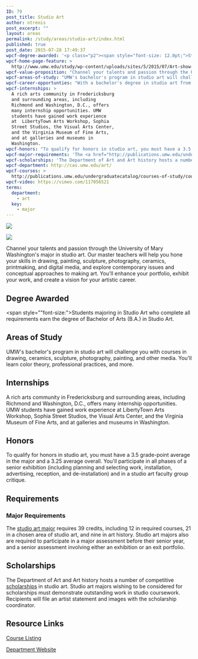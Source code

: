 ```yaml
---
ID: 79
post_title: Studio Art
author: ntrenis
post_excerpt: ""
layout: areas
permalink: /study/areas/studio-art/index.html
published: true
post_date: 2015-07-28 17:49:37
wpcf-degree-awarded: '<p class="p2"><span style="font-size: 12.0pt;">Students majoring in Studio Art who complete all requirements earn the degree of Bachelor of Arts (B.A.) in Studio Art.</span></p>'
wpcf-home-page-feature: >
  http://www.umw.edu/study/wp-content/uploads/sites/5/2015/07/Art-show-5e.jpg
wpcf-value-proposition: "Channel your talents and passion through the University of Mary Washington's major in studio art. Our master teachers will help you hone your skills in drawing, painting, sculpture, photography, ceramics, printmaking, and digital media, and explore contemporary issues and conceptual approaches to making art. You'll enhance your portfolio, exhibit your work, and create a vision for your artistic career."
wpcf-areas-of-study: "UMW's bachelor's program in studio art will challenge you with courses in drawing, ceramics, sculpture, photography, painting, and other media. You'll learn color theory, professional practices, and more."
wpcf-career-opportunties: "With a bachelor's degree in studio art from UMW, you'll be prepared for such careers as graphic artist, illustrator, photographer, cartoonist, sketch artist, animator, designer, gallery owner, visual merchandiser, or art appraiser, among other possibilities."
wpcf-internships: >
  A rich arts community in Fredericksburg
  and surrounding areas, including
  Richmond and Washington, D.C., offers
  many internship opportunities. UMW
  students have gained work experience
  at  LibertyTown Arts Workshop, Sophia
  Street Studios, the Visual Arts Center,
  and the Virginia Museum of Fine Arts,
  and at galleries and museums in
  Washington.
wpcf-honors: "To qualify for honors in studio art, you must have a 3.5 grade-point average in the major and a 3.25 average overall. You'll participate in all phases of a senior exhibition (including  planning and selecting work, installation, advertising, reception, and de-installation) and in a studio art faculty group critique."
wpcf-major-requirements: 'The <a href="http://publications.umw.edu/undergraduatecatalog/courses-of-study/majors/arts/">studio art major</a> requires 39 credits, including 12 in required courses, 21 in a chosen area of studio art, and nine in art history. Studio art majors also are required to participate in a major assessment before their senior year, and a senior assessment involving either an exhibition or an exit portfolio.'
wpcf-scholarships: 'The Department of Art and Art history hosts a number of competitive <a href="http://cas.umw.edu/art/scholarship-descriptions/">scholarships</a> in studio art. Studio art majors wishing to be considered for scholarships must demonstrate outstanding work in studio coursework. Recipients will file an artist statement and images with the scholarship coordinator.'
wpcf-department: http://cas.umw.edu/art/
wpcf-courses: >
  http://publications.umw.edu/undergraduatecatalog/courses-of-study/course-descriptions/arts/
wpcf-video: https://vimeo.com/117056521
terms:
  department:
    - art
  key:
    - major
---
```


<!-- Types Custom Fields: -->
[![](http://www.umw.edu/study/wp-content/uploads/sites/5/2015/07/Art-show-5e.jpg)](http://www.umw.edu/study/wp-content/uploads/sites/5/2015/07/Art-show-5e.jpg)
<!-- End home-page-feature -->

<!-- video -->
[![](https://i.vimeocdn.com/video/503624386_960.jpg)](https://vimeo.com/117056521)
<!-- End video -->

<!-- value-proposition -->
Channel your talents and passion through the University of Mary Washington\'s major in studio art. Our master teachers will help you hone your skills in drawing, painting, sculpture, photography, ceramics, printmaking, and digital media, and explore contemporary issues and conceptual approaches to making art. You\'ll enhance your portfolio, exhibit your work, and create a vision for your artistic career.
<!-- End value-proposition -->

<!-- degree-awarded -->
## Degree Awarded
<span style=""font-size:">Students majoring in Studio Art who complete all requirements earn the degree of Bachelor of Arts (B.A.) in Studio Art.</span>
<!-- End degree-awarded -->
<!-- areas-of-study -->
## Areas of Study
UMW\'s bachelor\'s program in studio art will challenge you with courses in drawing, ceramics, sculpture, photography, painting, and other media. You\'ll learn color theory, professional practices, and more.
<!-- End areas-of-study -->

<!-- internships -->
## Internships
A rich arts community in Fredericksburg and surrounding areas, including Richmond and Washington, D.C., offers many internship opportunities. UMW students have gained work experience at LibertyTown Arts Workshop, Sophia Street Studios, the Visual Arts Center, and the Virginia Museum of Fine Arts, and at galleries and museums in Washington.
<!-- End internships -->

<!-- honors -->
## Honors
To qualify for honors in studio art, you must have a 3.5 grade-point average in the major and a 3.25 average overall. You\'ll participate in all phases of a senior exhibition (including planning and selecting work, installation, advertising, reception, and de-installation) and in a studio art faculty group critique.
<!-- End honors -->

<!-- requirements -->
## Requirements

<!-- major-requirements -->
### Major Requirements
The [studio art major]("http://publications.umw.edu/undergraduatecatalog/courses-of-study/majors/arts/") requires 39 credits, including 12 in required courses, 21 in a chosen area of studio art, and nine in art history. Studio art majors also are required to participate in a major assessment before their senior year, and a senior assessment involving either an exhibition or an exit portfolio.
<!-- End major-requirements -->

<!-- End requirements -->

<!-- scholarships -->
## Scholarships
The Department of Art and Art history hosts a number of competitive [scholarships]("http://cas.umw.edu/art/scholarship-descriptions/") in studio art. Studio art majors wishing to be considered for scholarships must demonstrate outstanding work in studio coursework. Recipients will file an artist statement and images with the scholarship coordinator.
<!-- End scholarships -->

<!-- resource-links -->
## Resource Links

<!-- courses -->
[Course Listing](http://publications.umw.edu/undergraduatecatalog/courses-of-study/course-descriptions/arts/)

<!-- End courses -->


<!-- department -->
[Department Website](http://cas.umw.edu/art/)

<!-- End department -->

<!-- End resource-links -->

<!-- End Types Custom Fields -->